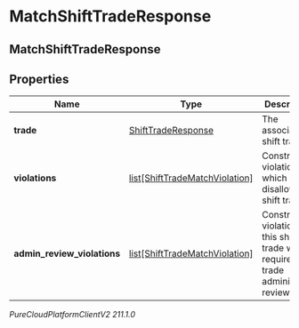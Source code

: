 # MatchShiftTradeResponse

## MatchShiftTradeResponse

## Properties

|Name | Type | Description | Notes|
|------------ | ------------- | ------------- | -------------|
| **trade** | [ShiftTradeResponse](ShiftTradeResponse) | The associated shift trade | [optional] |
| **violations** | [list[ShiftTradeMatchViolation]](ShiftTradeMatchViolation) | Constraint violations which disallow this shift trade | [optional] |
| **admin_review_violations** | [list[ShiftTradeMatchViolation]](ShiftTradeMatchViolation) | Constraint violations for this shift trade which require shift trade administrator review | [optional] |



_PureCloudPlatformClientV2 211.1.0_
